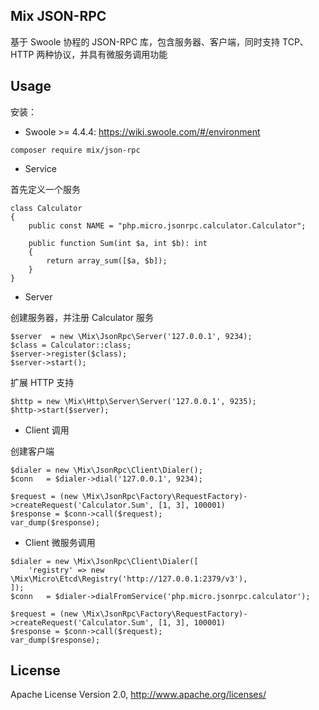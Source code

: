 ## Mix JSON-RPC

基于 Swoole 协程的 JSON-RPC 库，包含服务器、客户端，同时支持 TCP、HTTP 两种协议，并具有微服务调用功能

## Usage

安装：

- Swoole >= 4.4.4: https://wiki.swoole.com/#/environment

```
composer require mix/json-rpc
```

- Service

首先定义一个服务

```
class Calculator
{
    public const NAME = "php.micro.jsonrpc.calculator.Calculator";

    public function Sum(int $a, int $b): int
    {
        return array_sum([$a, $b]);
    }
}
```

- Server

创建服务器，并注册 Calculator 服务

```
$server  = new \Mix\JsonRpc\Server('127.0.0.1', 9234);
$class = Calculator::class;
$server->register($class);
$server->start();
```

扩展 HTTP 支持

```
$http = new \Mix\Http\Server\Server('127.0.0.1', 9235);
$http->start($server);
```

- Client 调用

创建客户端

```
$dialer = new \Mix\JsonRpc\Client\Dialer();
$conn   = $dialer->dial('127.0.0.1', 9234);

$request = (new \Mix\JsonRpc\Factory\RequestFactory)->createRequest('Calculator.Sum', [1, 3], 100001)
$response = $conn->call($request);
var_dump($response);
```

- Client 微服务调用

```
$dialer = new \Mix\JsonRpc\Client\Dialer([
    'registry' => new \Mix\Micro\Etcd\Registry('http://127.0.0.1:2379/v3'),
]);
$conn   = $dialer->dialFromService('php.micro.jsonrpc.calculator');

$request = (new \Mix\JsonRpc\Factory\RequestFactory)->createRequest('Calculator.Sum', [1, 3], 100001)
$response = $conn->call($request);
var_dump($response);
```

## License

Apache License Version 2.0, http://www.apache.org/licenses/
